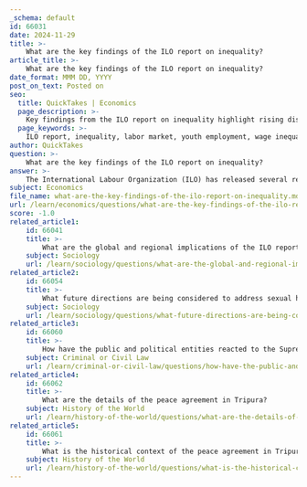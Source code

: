 ```yaml
---
_schema: default
id: 66031
date: 2024-11-29
title: >-
    What are the key findings of the ILO report on inequality?
article_title: >-
    What are the key findings of the ILO report on inequality?
date_format: MMM DD, YYYY
post_on_text: Posted on
seo:
  title: QuickTakes | Economics
  page_description: >-
    Key findings from the ILO report on inequality highlight rising disparities in the labor market, youth employment challenges, wage discrepancies, impacts of COVID-19 and inflation, and crucial policy recommendations to ensure equitable growth.
  page_keywords: >-
    ILO report, inequality, labor market, youth employment, wage inequality, COVID-19 impact, inflation, social protection, decent work, economic growth
author: QuickTakes
question: >-
    What are the key findings of the ILO report on inequality?
answer: >-
    The International Labour Organization (ILO) has released several reports highlighting key findings related to inequality in the labor market. Here are some of the significant findings from the latest reports:\n\n1. **Rising Inequality**: The ILO's World Employment and Social Outlook report indicates that there is upward pressure on inequality as the share of labor income stagnates. This trend is concerning as it suggests that the benefits of economic growth are not being equitably distributed among workers.\n\n2. **Youth Employment Crisis**: A large proportion of youth remains out of employment, education, or training, which exacerbates the issue of inequality. The report emphasizes the need for targeted policies to engage young people in the labor market.\n\n3. **Wage Inequality Trends**: The Global Wage Report 2024-25 reveals that while wage inequality has decreased globally at an annual rate of 0.5% to 1.7% since 2000, significant disparities persist, particularly in low-income countries. These countries have experienced the sharpest reductions in wage inequality, ranging from 3.2% to 9.6%.\n\n4. **Impact of COVID-19 and Inflation**: The reports highlight the adverse effects of the COVID-19 pandemic and rising inflation on wages and purchasing power. Many workers have faced significant wage losses, and the erosion of real wages has contributed to increased poverty and inequality.\n\n5. **Policy Recommendations**: The ILO recommends that governments implement universal social protection measures and well-designed policies to maintain the purchasing power and living standards of wage workers. This is crucial to counteract the rising inequality and ensure that economic growth benefits all segments of society.\n\n6. **Decent Work Deficits**: The reports also address persistent labor market inequalities and decent work deficits, noting that many individuals are working fewer hours than they desire or lack adequate access to paid work.\n\nThese findings underscore the importance of addressing inequality through comprehensive policy measures and targeted interventions to support vulnerable populations, particularly youth and low-income workers.
subject: Economics
file_name: what-are-the-key-findings-of-the-ilo-report-on-inequality.md
url: /learn/economics/questions/what-are-the-key-findings-of-the-ilo-report-on-inequality
score: -1.0
related_article1:
    id: 66041
    title: >-
        What are the global and regional implications of the ILO report on inequality?
    subject: Sociology
    url: /learn/sociology/questions/what-are-the-global-and-regional-implications-of-the-ilo-report-on-inequality
related_article2:
    id: 66054
    title: >-
        What future directions are being considered to address sexual harassment in the Kannada film industry?
    subject: Sociology
    url: /learn/sociology/questions/what-future-directions-are-being-considered-to-address-sexual-harassment-in-the-kannada-film-industry
related_article3:
    id: 66060
    title: >-
        How have the public and political entities reacted to the Supreme Court's observations on bureaucratic decisions?
    subject: Criminal or Civil Law
    url: /learn/criminal-or-civil-law/questions/how-have-the-public-and-political-entities-reacted-to-the-supreme-courts-observations-on-bureaucratic-decisions
related_article4:
    id: 66062
    title: >-
        What are the details of the peace agreement in Tripura?
    subject: History of the World
    url: /learn/history-of-the-world/questions/what-are-the-details-of-the-peace-agreement-in-tripura
related_article5:
    id: 66061
    title: >-
        What is the historical context of the peace agreement in Tripura?
    subject: History of the World
    url: /learn/history-of-the-world/questions/what-is-the-historical-context-of-the-peace-agreement-in-tripura
---
```


&nbsp;